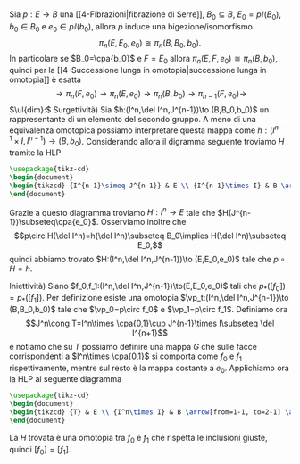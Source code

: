 Sia $p:E\to B$ una [[4-Fibrazioni|fibrazione di Serre]], $B_0\subseteq B$, $E_0=p\ii(B_0)$, $b_0\in B_0$ e $e_0\in p\ii(b_0)$, allora $p$ induce una bigezione/isomorfismo$$\pi_n(E,E_0,e_0)\cong \pi_n(B,B_0,b_0).$$In particolare se $B_0=\cpa{b_0}$ e $F=E_0$ allora $\pi_n(E,F,e_0)\cong \pi_n(B,b_0)$, quindi per la [[4-Successione lunga in omotopia|successione lunga in omotopia]] è esatta$$\to \pi_n(F,e_0)\to \pi_n(E,e_0)\to\pi_n(B,b_0)\to\pi_{n-1}(F,e_0)\to$$
$\ul{dim}:$ 
Surgettività) Sia $h:(I^n,\del I^n,J^{n-1})\to (B,B_0,b_0)$ un rappresentante di un elemento del secondo gruppo. A meno di una equivalenza omotopica possiamo interpretare questa mappa come $h:(I^{n-1}\times I,I^{n-1})\to (B,b_0)$. Considerando allora il digramma seguente troviamo $H$ tramite la HLP

```tikz 
\usepackage{tikz-cd} 
\begin{document} 
\begin{tikzcd} {I^{n-1}\simeq J^{n-1}} & E \\ {I^{n-1}\times I} & B \arrow[from=1-1, to=2-1] \arrow["h", from=2-1, to=2-2] \arrow["{cost_{e_0}}", from=1-1, to=1-2] \arrow["p"', from=1-2, to=2-2] \arrow["H", dashed, from=2-1, to=1-2] \end{tikzcd}
\end{document}
```

Grazie a questo diagramma troviamo $H:I^n\to E$ tale che $H(J^{n-1})\subseteq\cpa{e_0}$. Osserviamo inoltre che $$p\circ H(\del I^n)=h(\del I^n)\subseteq B_0\implies H(\del I^n)\subseteq E_0,$$quindi abbiamo trovato $H:(I^n,\del I^n,J^{n-1})\to (E,E_0,e_0)$ tale che $p\circ H=h$.

Iniettività) Siano $f_0,f_1:(I^n,\del I^n,J^{n-1})\to(E,E_0,e_0)$ tali che $p_\ast([f_0])=p_\ast([f_1])$. Per definizione esiste una omotopia $\vp_t:(I^n,\del I^n,J^{n-1})\to (B,B_0,b_0)$ tale che $\vp_0=p\circ f_0$ e $\vp_1=p\circ f_1$. Definiamo ora $$J^n\cong T=I^n\times \cpa{0,1}\cup J^{n-1}\times I\subseteq \del I^{n+1}$$e notiamo che su $T$ possiamo definire una mappa $G$ che sulle facce corrispondenti a $I^n\times \cpa{0,1}$ si comporta come $f_0$ e $f_1$ rispettivamente, mentre sul resto è la mappa costante a $e_0$. Applichiamo ora la HLP al seguente diagramma
```tikz 
\usepackage{tikz-cd} 
\begin{document} 
\begin{tikzcd} {T} & E \\ {I^n\times I} & B \arrow[from=1-1, to=2-1] \arrow["\varphi", from=2-1, to=2-2] \arrow["{G}", from=1-1, to=1-2] \arrow["p"', from=1-2, to=2-2] \arrow["H", dashed, from=2-1, to=1-2] \end{tikzcd}
\end{document}
```

La $H$ trovata è una omotopia tra $f_0$ e $f_1$ che rispetta le inclusioni giuste, quindi $[f_0]=[f_1]$.